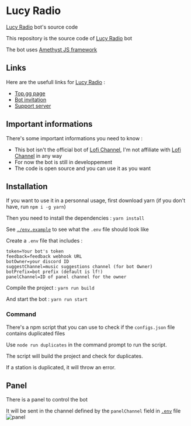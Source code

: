 
# Lucy Radio

[Lucy Radio](https://discord.com/api/oauth2/authorize?client_id=1089486211376222228&permissions=137476172864&scope=applications.commands%20bot) bot's source code

This repository is the source code of [Lucy Radio](https://discord.com/api/oauth2/authorize?client_id=1089486211376222228&permissions=137476172864&scope=applications.commands%20bot) bot

The bot uses [Amethyst JS framework](https://npmjs.com/package/amethystjs)

## Links

Here are the usefull links for [Lucy Radio](https://top.gg/bot/1089486211376222228) :

* [Top.gg page](https://top.gg/bot/1089486211376222228/)
* [Bot invitation](https://discord.com/api/oauth2/authorize?client_id=1089486211376222228&permissions=137476172864&scope=applications.commands%20bot)
* [Support server](https://discord.gg/WFfjrQxnfH)

## Important informations

There's some important informations you need to know :

* This bot isn't the official bot of [Lofi Channel](https://youtube.com/c/LofiGirl), I'm not affiliate with [Lofi Channel](https://youtube.com/c/LofiGirl) in any way
* For now the bot is still in developpement
* The code is open source and you can use it as you want

## Installation

If you want to use it in a personnal usage, first download yarn (if you don't have, run `npm i -g yarn`)

Then you need to install the dependencies : `yarn install`

See [`./env.example`](./.env.example) to see what the `.env` file should look like

Create a `.env` file that includes :

```env
token=Your bot's token
feedback=feedback webhook URL
botOwner=your discord ID
suggestChannel=music suggestions channel (for bot Owner)
botPrefix=bot prefix (default is lf!)
panelChannel=ID of panel channel for the owner
```

Compile the project : `yarn run build`

And start the bot : `yarn run start`

### Command

There's a npm script that you can use to check if the `configs.json` file contains duplicated files

Use `node run duplicates` in the command prompt to run the script.

The script will build the project and check for duplicates.

If a station is duplicated, it will throw an error.

## Panel

There is a panel to control the bot

It will be sent in the channel defined by the `panelChannel` field in [`.env`](./.env.example) file
![panel](https://cdn.discordapp.com/attachments/1129523600135835730/1143130566921822208/Screenshot_2023-08-21_173410.png)
